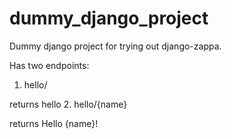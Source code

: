 # dummy_django_project
Dummy django project for trying out django-zappa.

Has two endpoints:
1. hello/

  returns hello
2. hello/{name}

  returns Hello {name}!
